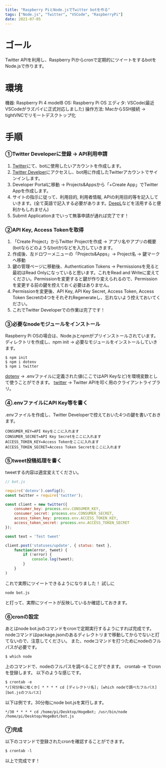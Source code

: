 ```yaml
---
title: "Raspberry PiとNode.jsでTwitter botを作る"
tags: ["Node.js", "Twitter", "VSCode", "RaspberryPi"]
date: 2021-07-05
---
```


# ゴール

Twitter APIを利用し、Raspberry
Piからcronで定期的にツイートをするbotをNode.jsで作ります。

# 環境

機器: Raspberry Pi 4 modelB OS: Raspberry Pi OS エディタ:
VSCode(最近VSCodeがラズパイに正式対応しました) 操作方法: MacからSSH接続 ->
tightVNCでリモートデスクトップ化

# 手順

### ①Twitter Developerに登録 -> API利用申請

1. [Twitter](https://twitter.com)にて、botに使用したいアカウントを作成します。
2. [Twitter Develper](https://developer.twitter.com/en)にアクセスし、bot用に作成したTwitterアカウントでサインインします。
3. Developer Portalに移動 -> Projects&Appsから「+Create App」でTwitter
   Appを作成します。
4. サイトの指示に従って、利用目的, 利用者情報,
   APIの利用目的等を記入していきます。(全て英語で記入する必要があります。[DeepL](https://www.deepl.com/ja/translator)などを活用すると便利かもしれません)
5. Submit Applicationまでいって無事申請が通れば完了です！

### ②API Key, Access Tokenを取得

1. 「Create Project」からTwitter Projectを作成 ->
   アプリ名やアプリの概要(botならどのようなbotか)などを入力していきます。
2. 作成後、左ドロワーメニューの「Projects&Apps」-> Project名 -> 鍵マーク へ移動
3. 鍵の管理ページに移動後、Authentication Tokens ->
   Permissionsを見ると最初はRead Onlyになっていると思います。これをRead and
   Writeに変えてください。Permissionを変更すると鍵が作り変えられるので、Permissionを変更する前の鍵を控えておく必要はありません。
4. Permissionを変更後、API Key, API Key Secret, Access Token, Access Token
   Secretの4つをそれぞれRegenerateし、忘れないよう控えておいてください。
5. これでTwitter Developerでの作業は完了です！

### ③必要なnodeモジュールをインストール

Raspberry Pi OSの場合は、Node.jsとnpmがプリインストールされています。
ディレクトリを作成し、npm init -> 必要なモジュールをインストールしていきます。

```shell-session
$ npm init
$ npm i dotenv
$ npm i twitter
```

[dotenv](https://www.npmjs.com/package/dotenv) ->
.envファイルに定義された値(ここではAPI
Keyなど)を環境変数として使うことができます。
[twitter](https://www.npmjs.com/package/twitter) -> Twitter
APIを叩く用のクライアントライブラリ。

### ④.envファイルにAPI Key等を書く

.envファイルを作成し、Twitter Developerで控えておいた4つの鍵を書いておきます。

```shell-session:.env
CONSUMER_KEY=API Keyをここに入れます
CONSUMER_SECRET=API Key Secretをここに入れます
ACCESS_TOKEN_KEY=Access Tokenをここに入れます
ACCESS_TOKEN_SECRET=Access Token Secretをここに入れます
```

### ⑤tweet投稿処理を書く

tweetする内容は適宜変えてください。

```js
// bot.js

require('dotenv').config();
const twitter = require('twitter');

const client = new twitter({
    consumer_key: process.env.CONSUMER_KEY,
    consumer_secret: process.env.CONSUMER_SECRET,
    access_token_key: process.env.ACCESS_TOKEN_KEY,
    access_token_secret: process.env.ACCESS_TOKEN_SECRET
});

const text = 'Test tweet'

client.post('statuses/update', { status: text },
    function(error, tweet) {
        if (!error) {
            console.log(tweet);
        }
    }
)
```

これで実際にツイートできるようになりました！ 試しに

```shell-session
node bot.js
```

と打って、実際にツイートが反映しているか確認しておきます。

### ⑥cronの設定

あとはnode bot.jsのコマンドをcronで定期実行するようにすれば完成です。
nodeコマンドはpackage.jsonのあるディレクトリまで移動してからでないと打てないので、注意してください。
また、nodeコマンドを打つためにnodeのフルパスが必要です。

```shell-session
$ which node
```

上のコマンドで、nodeのフルパスを調べることができます。 crontab -e
でcronを登録します。 以下のような感じです。

```shell-session
$ crontab -e
*/[何分毎に呟くか] * * * * cd [ディレクトリ名]; [which nodeで調べたフルパス] [bot.jsのフルパス]
```

以下は例です。30分毎にnode bot.jsを実行します。

```shell-session
*/30 * * * * cd /home/pi/Desktop/HogeBot; /usr/bin/node /home/pi/Desktop/HogeBot/bot.js
```

### ⑦完成

以下のコマンドで登録されたcronを確認することができます。

```shell-session
$ crontab -l
```

以上で完成です！
